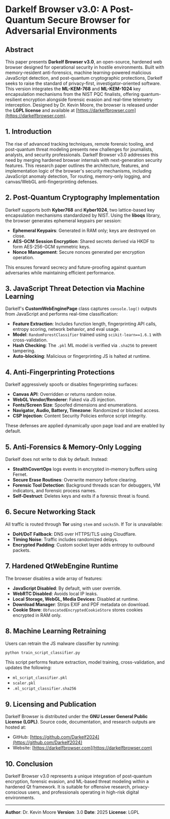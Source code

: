 # Darkelf Browser v3.0: A Post-Quantum Secure Browser for Adversarial Environments

## Abstract

This paper presents **Darkelf Browser v3.0**, an open-source, hardened web browser designed for operational security in hostile environments. Built with memory-resident anti-forensics, machine learning-powered malicious JavaScript detection, and post-quantum cryptographic protections, Darkelf seeks to raise the standard of privacy-first, investigator-oriented software. This version integrates the **ML-KEM-768** and **ML-KEM-1024** key encapsulation mechanisms from the NIST PQC finalists, offering quantum-resilient encryption alongside forensic evasion and real-time telemetry interception. Designed by Dr. Kevin Moore, the browser is released under the **LGPL license** and available at [https://darkelfbrowser.com](https://darkelfbrowser.com).

## 1. Introduction

The rise of advanced tracking techniques, remote forensic tooling, and post-quantum threat modeling presents new challenges for journalists, analysts, and security professionals. Darkelf Browser v3.0 addresses this need by merging hardened browser internals with next-generation security features. This research paper outlines the architecture, features, and implementation logic of the browser's security mechanisms, including JavaScript anomaly detection, Tor routing, memory-only logging, and canvas/WebGL anti-fingerprinting defenses.

## 2. Post-Quantum Cryptography Implementation

Darkelf supports both **Kyber768** and **Kyber1024**, two lattice-based key encapsulation mechanisms standardized by NIST. Using the **liboqs** library, the browser generates ephemeral keypairs per session:

* **Ephemeral Keypairs**: Generated in RAM only; keys are destroyed on close.
* **AES-GCM Session Encryption**: Shared secrets derived via HKDF to form AES-256-GCM symmetric keys.
* **Nonce Management**: Secure nonces generated per encryption operation.

This ensures forward secrecy and future-proofing against quantum adversaries while maintaining efficient performance.

## 3. JavaScript Threat Detection via Machine Learning

Darkelf's **CustomWebEnginePage** class captures `console.log()` outputs from JavaScript and performs real-time classification:

* **Feature Extraction**: Includes function length, fingerprinting API calls, entropy scoring, network behavior, and eval usage.
* **Model**: `RandomForestClassifier` trained using `scikit-learn==1.6.1` with cross-validation.
* **Hash Checking**: The `.pkl` ML model is verified via `.sha256` to prevent tampering.
* **Auto-blocking**: Malicious or fingerprinting JS is halted at runtime.

## 4. Anti-Fingerprinting Protections

Darkelf aggressively spoofs or disables fingerprinting surfaces:

* **Canvas API**: Overridden or returns random noise.
* **WebGL Vendor/Renderer**: Faked via JS injection.
* **Fonts/Screen Size**: Spoofed dimensions and enumerations.
* **Navigator, Audio, Battery, Timezone**: Randomized or blocked access.
* **CSP Injection**: Content Security Policies enforce script integrity.

These defenses are applied dynamically upon page load and are enabled by default.

## 5. Anti-Forensics & Memory-Only Logging

Darkelf does not write to disk by default. Instead:

* **StealthCovertOps** logs events in encrypted in-memory buffers using Fernet.
* **Secure Erase Routines**: Overwrite memory before clearing.
* **Forensic Tool Detection**: Background threads scan for debuggers, VM indicators, and forensic process names.
* **Self-Destruct**: Deletes keys and exits if a forensic threat is found.

## 6. Secure Networking Stack

All traffic is routed through **Tor** using `stem` and `socks5h`. If Tor is unavailable:

* **DoH/DoT Fallback**: DNS over HTTPS/TLS using Cloudflare.
* **Timing Noise**: Traffic includes randomized delays.
* **Encrypted Padding**: Custom socket layer adds entropy to outbound packets.

## 7. Hardened QtWebEngine Runtime

The browser disables a wide array of features:

* **JavaScript Disabled**: By default, with user override.
* **WebRTC Disabled**: Avoids local IP leaks.
* **Local Storage, WebGL, Media Devices**: Disabled at runtime.
* **Download Manager**: Strips EXIF and PDF metadata on download.
* **Cookie Store**: `ObfuscatedEncryptedCookieStore` stores cookies encrypted in RAM only.

## 8. Machine Learning Retraining

Users can retrain the JS malware classifier by running:

```bash
python train_script_classifier.py
```

This script performs feature extraction, model training, cross-validation, and updates the following:

* `ml_script_classifier.pkl`
* `scaler.pkl`
* `.ml_script_classifier.sha256`

## 9. Licensing and Publication

Darkelf Browser is distributed under the **GNU Lesser General Public License (LGPL)**. Source code, documentation, and research outputs are hosted at:

* GitHub: [https://github.com/Darkelf2024](https://github.com/Darkelf2024)
* Website: [https://darkelfbrowser.com](https://darkelfbrowser.com)

## 10. Conclusion

Darkelf Browser v3.0 represents a unique integration of post-quantum encryption, forensic evasion, and ML-based threat modeling within a hardened Qt framework. It is suitable for offensive research, privacy-conscious users, and professionals operating in high-risk digital environments.

---

**Author**: Dr. Kevin Moore
**Version**: 3.0
**Date**: 2025
**License**: LGPL

